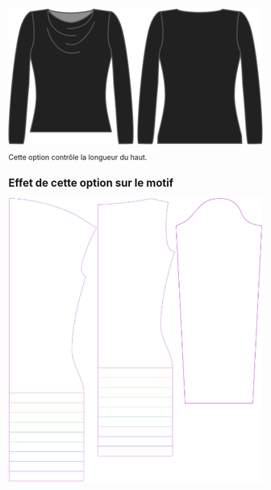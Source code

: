 ![L'option de bonus de longueur sur Diana](./lengthbonus.svg)

Cette option contrôle la longueur du haut.


## Effet de cette option sur le motif
![Cette image montre l'effet de cette option en superposant plusieurs variantes qui ont une valeur différente pour cette option](diana_lengthbonus_sample.svg "Effet de cette option sur le motif")